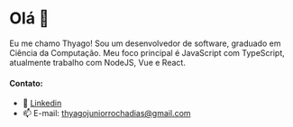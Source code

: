 # Olá 👋
Eu me chamo Thyago! Sou um desenvolvedor de software, graduado em Ciência da Computação. Meu foco principal é JavaScript com TypeScript, atualmente trabalho com NodeJS, Vue e React. 
#### Contato:
- 💼 <a href="https://www.linkedin.com/in/thyago-dias-03a601147/">Linkedin</a>
- 📫 E-mail: thyagojuniorrochadias@gmail.com
